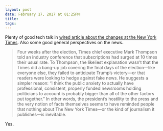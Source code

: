 ```yaml
---
layout: post
date: February 17, 2017 at 01:25PM
title:
tags:
--- 
```


Plenty of good tech talk in 
[wired article about the changes at the New York Times](https://www.wired.com/2017/02/new-york-times-digital-journalism/). Also some good general perspectives on the news.

> Four weeks after the election, Times chief executive Mark Thompson told an industry conference that subscriptions had surged at 10 times their usual rate. To Thompson, the likeliest explanation wasn’t that the Times did a bang-up job covering the final days of the election—like everyone else, they failed to anticipate Trump’s victory—or that readers were looking to hedge against fake news. He suggests a simpler reason: “I think the public anxiety to actually have professional, consistent, properly funded newsrooms holding politicians to account is probably bigger than all of the other factors put together.” In other words, the president’s hostility to the press and the very notion of facts themselves seems to have reminded people that nothing about The New York Times—or the kind of journalism it publishes—is inevitable.

Yes.